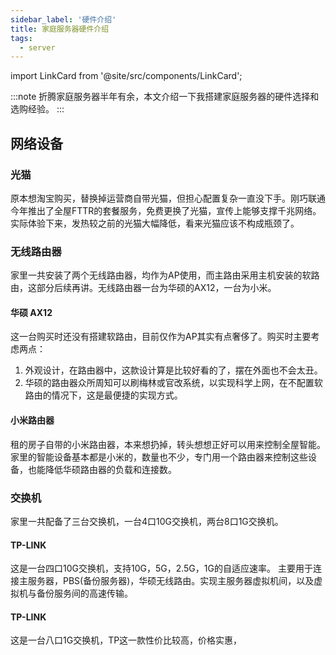 ```yaml
---
sidebar_label: '硬件介绍'
title: 家庭服务器硬件介绍
tags:
  - server
---
```


import LinkCard from '@site/src/components/LinkCard';

:::note
折腾家庭服务器半年有余，本文介绍一下我搭建家庭服务器的硬件选择和选购经验。
:::

## 网络设备

### 光猫

原本想淘宝购买，替换掉运营商自带光猫，但担心配置复杂一直没下手。刚巧联通今年推出了全屋FTTR的套餐服务，免费更换了光猫，宣传上能够支撑千兆网络。实际体验下来，发热较之前的光猫大幅降低，看来光猫应该不构成瓶颈了。

### 无线路由器

家里一共安装了两个无线路由器，均作为AP使用，而主路由采用主机安装的软路由，这部分后续再讲。无线路由器一台为华硕的AX12，一台为小米。

#### 华硕 AX12

这一台购买时还没有搭建软路由，目前仅作为AP其实有点奢侈了。购买时主要考虑两点：
1. 外观设计，在路由器中，这款设计算是比较好看的了，摆在外面也不会太丑。
2. 华硕的路由器众所周知可以刷梅林或官改系统，以实现科学上网，在不配置软路由的情况下，这是最便捷的实现方式。

#### 小米路由器

租的房子自带的小米路由器，本来想扔掉，转头想想正好可以用来控制全屋智能。家里的智能设备基本都是小米的，数量也不少，专门用一个路由器来控制这些设备，也能降低华硕路由器的负载和连接数。

### 交换机

家里一共配备了三台交换机，一台4口10G交换机，两台8口1G交换机。

#### TP-LINK

这是一台四口10G交换机，支持10G，5G，2.5G，1G的自适应速率。
主要用于连接主服务器，PBS(备份服务器)，华硕无线路由。实现主服务器虚拟机间，以及虚拟机与备份服务间的高速传输。

#### TP-LINK

这是一台八口1G交换机，TP这一款性价比较高，价格实惠，